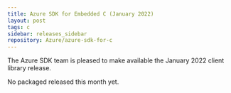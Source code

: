 ```yaml
---
title: Azure SDK for Embedded C (January 2022)
layout: post
tags: c
sidebar: releases_sidebar
repository: Azure/azure-sdk-for-c
---
```


The Azure SDK team is pleased to make available the January 2022 client library release.

No packaged released this month yet.
